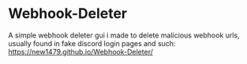 # Webhook-Deleter
A simple webhook deleter gui i made to delete malicious webhook urls, usually found in fake discord login pages and such:
https://new1479.github.io/Webhook-Deleter/
